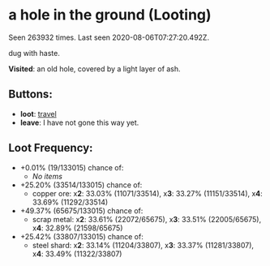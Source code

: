 # a hole in the ground (Looting)

Seen 263932 times. Last seen 2020-08-06T07:27:20.492Z.

dug with haste.

**Visited**: an old hole, covered by a light layer of ash.

## Buttons:

- **loot**: [travel](travel-travel.md)
- **leave**: I have not gone this way yet.

## Loot Frequency:

- +0.01% (19/133015) chance of:
  - *No items*
- +25.20% (33514/133015) chance of:
  - copper ore: x**2**: 33.03% (11071/33514), x**3**: 33.27% (11151/33514), x**4**: 33.69% (11292/33514)
- +49.37% (65675/133015) chance of:
  - scrap metal: x**2**: 33.61% (22072/65675), x**3**: 33.51% (22005/65675), x**4**: 32.89% (21598/65675)
- +25.42% (33807/133015) chance of:
  - steel shard: x**2**: 33.14% (11204/33807), x**3**: 33.37% (11281/33807), x**4**: 33.49% (11322/33807)